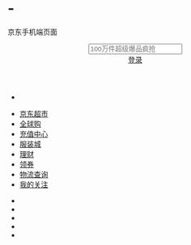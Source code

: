 # -
京东手机端页面
<!DOCTYPE html>
<html lang="en">

<head>
  <meta charset="UTF-8">
  <meta name="viewport" content="width=device-width, initial-scale=1.0">
  <meta http-equiv="X-UA-Compatible" content="ie=edge">
  <title>京东移动端</title>
  <!-- 引入清除浏览器默认样式 -->
  <link rel="stylesheet" href="./css/reset.css">
  <!-- 引入normalize.css 的原因在于兼容各个移动端浏览器 -->
  <link rel="stylesheet" href="./css/normalize.css">
  <!-- 引入当前页面的css -->
  <link rel="stylesheet" href="./css/jdm.css">
  <!-- 引入标签图标  快捷方式: link:favicon -->
  <link rel="shortcut icon" href="favicon.ico" type="image/x-icon">
</head>

<body>
  <div class="jdm">
    <!-- 顶部搜索 -->
    <header>
      <!-- logo -->
      <a class="jdm-logo" href="javascript:;"></a>
      <!-- 搜索框 -->
      <div class="search-box">
        <i class="icon-search"></i>
        <input type="text" placeholder="100万件超级爆品疯抢">
      </div>
      <!-- 登录 -->
      <a class="jdm-login" href="javascript:;">登录</a>
    </header>
    <!-- 主要内容区域 -->
    <main>
      <!-- 轮播图 -->
      <div class="carousel">
        <ul>
          <li><a href="javascript:;"><img src="./upload/slide_1.jpg" alt=""></a></li>
        </ul>
      </div>
      <!-- 导航 -->
      <div class="nav">
        <ul>
          <li><a href="javascript:;"><img src="./image/nav_1.png" alt=""><span>京东超市</span></a></li>
          <li><a href="javascript:;"><img src="./image/nav_2.png" alt=""><span>全球购</span></a></li>
          <li><a href="javascript:;"><img src="./image/nav_3.png" alt=""><span>充值中心</span></a></li>
          <li><a href="javascript:;"><img src="./image/nav_4.png" alt=""><span>服装城</span></a></li>
          <li><a href="javascript:;"><img src="./image/nav_5.png" alt=""><span>理财</span></a></li>
          <li><a href="javascript:;"><img src="./image/nav_6.png" alt=""><span>领券</span></a></li>
          <li><a href="javascript:;"><img src="./image/nav_7.png" alt=""><span>物流查询</span></a></li>
          <li><a href="javascript:;"><img src="./image/nav_8.png" alt=""><span>我的关注</span></a></li>
        </ul>
      </div>
      <!-- 秒杀 -->
      <!-- 会场 -->
      <!-- 热卖 -->
      <!-- 广告 -->
      <!-- 超市 -->
      <!-- 主题 -->
      <!-- 品牌 -->
      <!-- 猜你喜欢 -->
      <!-- 底部 -->
    </main>
    <!-- 工具栏 -->
    <aside class="toolbar">
      <ul>
        <li><a href="javascript:;"><img src="./image/index-icon.png" alt=""></a></li>
        <li><a href="javascript:;"><img src="./image/sort-icon.png" alt=""></a></li>
        <li><a href="javascript:;"><img src="./image/618-icon.png" alt=""></a></li>
        <li><a href="javascript:;"><img src="./image/cart-icon.png" alt=""></a></li>
        <li><a href="javascript:;"><img src="./image/center-icon.png" alt=""></a></li>
      </ul>
    </aside>
  </div>

</body>

</html>

